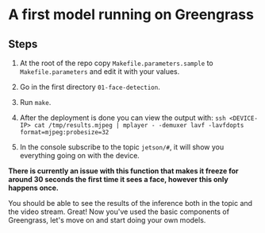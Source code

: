 # A first model running on Greengrass

## Steps

1. At the root of the repo copy `Makefile.parameters.sample` to `Makefile.parameters` and edit it with your values.

1. Go in the first directory `01-face-detection`.

1. Run `make`.

1. After the deployment is done you can view the output with: `ssh <DEVICE-IP> cat /tmp/results.mjpeg | mplayer - -demuxer lavf -lavfdopts format=mjpeg:probesize=32`

1. In the console subscribe to the topic `jetson/#`, it will show you everything going on with the device.

**There is currently an issue with this function that makes it freeze for around 30 seconds the first time it sees a face, however this only happens once.**

You should be able to see the results of the inference both in the topic and the video stream. Great! Now you've used the basic components of Greengrass, let's move on and start doing your own models.